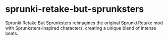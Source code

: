 # sprunki-retake-but-sprunksters
Sprunki Retake But Sprunksters reimagines the original Sprunki Retake mod with Sprunksters-inspired characters, creating a unique blend of intense beats.
